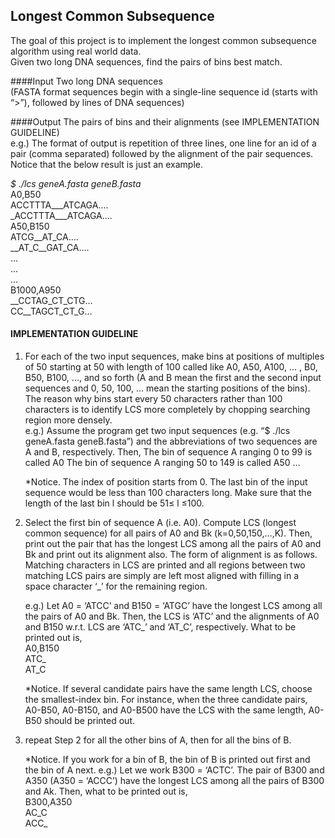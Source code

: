 ## Longest Common Subsequence

The goal of this project is to implement the longest common subsequence algorithm using real world data.  
Given two long DNA sequences, find the pairs of bins best match.

####Input
Two long DNA sequences  
(FASTA format sequences begin with a single-line sequence id (starts with “>”), followed by lines of DNA sequences)

####Output
The pairs of bins and their alignments (see IMPLEMENTATION GUIDELINE)  
e.g.) The format of output is repetition of three lines, one line for an id of a pair (comma separated) followed by the alignment of the pair sequences. Notice that the below result is just an example.  

*$ ./lcs geneA.fasta geneB.fasta*  
A0,B50  
ACCTTTA___ATCAGA….  
_ACCTTTA___ATCAGA….  
A50,B150  
ATCG__AT_CA….  
__AT_C__GAT_CA….  
…  
…  
…  
B1000,A950  
__CCTAG_CT_CTG…  
CC__TAGCT_CT_G…  

#### IMPLEMENTATION GUIDELINE

<ol>
<li> For each of the two input sequences, make bins at positions of multiples of 50 starting at 50 with length of 100 called like A0, A50, A100, … , B0, B50, B100, ..., and so forth (A and B mean the first and the second input sequences and 0, 50, 100, … mean the starting positions of the bins). The reason why bins start every 50 characters rather than 100 characters is to identify LCS more completely by chopping searching region more densely.</li>
e.g.) Assume the program get two input sequences (e.g. “$ ./lcs geneA.fasta geneB.fasta”) and the abbreviations of two sequences are A and B, respectively. Then,  
The bin of sequence A ranging 0 to 99 is called A0  
The bin of sequence A ranging 50 to 149 is called A50  
…  

*Notice. The index of position starts from 0. The last bin of the input sequence would be less than 100 characters long. Make sure that the length of the last bin l should be 51≤ l ≤100.  


<li>Select the first bin of sequence A (i.e. A0). Compute LCS (longest common sequence) for all pairs of A0 and Bk (k=0,50,150,…,K). Then, print out the pair that has the longest LCS among all the pairs of A0 and Bk and print out its alignment also. The form of alignment is as follows.  </li>
Matching characters in LCS are printed and all regions between two matching LCS pairs are simply are left most aligned with filling in a space character ‘_’ for the remaining region.  

e.g.) Let A0 = ‘ATCC’ and B150 = ‘ATGC’ have the longest LCS among all the pairs of A0 and Bk. Then, the LCS is ‘ATC’ and the alignments of A0 and B150 w.r.t. LCS are ‘ATC_’ and ‘AT_C’, respectively. What to be printed out is,  
A0,B150  
ATC_  
AT_C  

*Notice. If several candidate pairs have the same length LCS, choose the smallest-index bin. For instance, when the three candidate pairs, A0-B50, A0-B150, and A0-B500 have the LCS with the same length, A0-B50 should be printed out.  


<li> repeat Step 2 for all the other bins of A, then for all the bins of B.  </li>

*Notice. If you work for a bin of B, the bin of B is printed out first and the bin of A next.
e.g.) Let we work B300 = ‘ACTC’. The pair of B300 and A350 (A350 = ‘ACCC’) have the longest LCS among all the pairs of B300 and Ak. Then, what to be printed out is,  
B300,A350  
AC_C  
ACC_  
